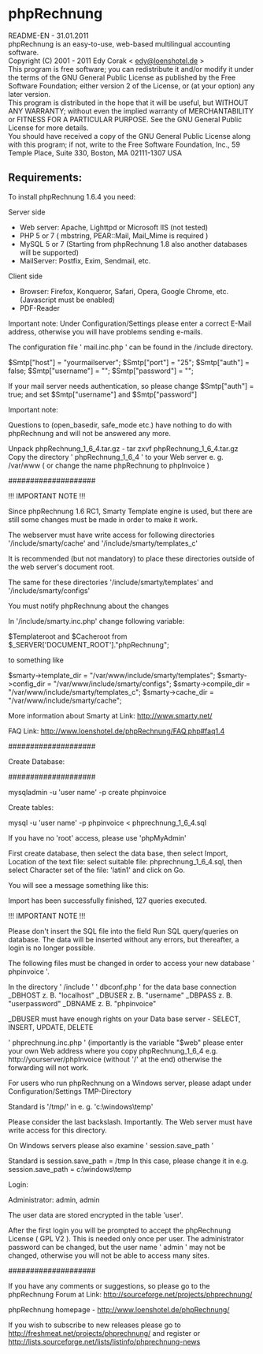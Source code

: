 phpRechnung
========

README-EN - 31.01.2011  
phpRechnung is an easy-to-use, web-based multilingual accounting software.  
Copyright (C) 2001 - 2011 Edy Corak < edy@loenshotel.de >  
This program is free software; you can redistribute it and/or modify it under the terms of the GNU General Public License as published by the Free Software Foundation; either version 2 of the License, or (at your option) any later version.  
This program is distributed in the hope that it will be useful, but WITHOUT ANY WARRANTY; without even the implied warranty of MERCHANTABILITY or FITNESS FOR A PARTICULAR PURPOSE.  See the GNU General Public License for more details.  
You should have received a copy of the GNU General Public License along with this program; if not, write to the Free Software Foundation, Inc., 59 Temple Place, Suite 330, Boston, MA  02111-1307  USA  

Requirements:
--------
To install phpRechnung 1.6.4 you need:  

Server side
- Web server: Apache, Lighttpd or Microsoft IIS (not tested)
- PHP 5 or 7 ( mbstring, PEAR::Mail, Mail_Mime is required )
- MySQL 5 or 7 (Starting from phpRechnung 1.8 also another databases will be supported)
- MailServer: Postfix, Exim, Sendmail, etc.

Client side
- Browser: Firefox, Konqueror, Safari, Opera, Google Chrome, etc.(Javascript must be enabled)
- PDF-Reader

Important note:
Under Configuration/Settings please enter a correct E-Mail address,
otherwise you will have problems sending e-mails.

The configuration file ' mail.inc.php ' can be found in the /include directory.

$Smtp["host"] = "yourmailserver";
$Smtp["port"] = "25";
$Smtp["auth"] = false;
$Smtp["username"] = "";
$Smtp["password"] = "";

If your mail server needs authentication, so please change
$Smtp["auth"] = true; and set $Smtp["username"] and $Smtp["password"]

Important note:

Questions to (open_basedir, safe_mode etc.) have nothing to do
with phpRechnung and will not be answered any more.

Unpack phpRechnung_1_6_4.tar.gz - tar zxvf phpRechnung_1_6_4.tar.gz
Copy the directory ' phpRechnung_1_6_4 ' to your Web server e. g. /var/www
( or change the name phpRechnung to phpInvoice )

####################

!!! IMPORTANT NOTE !!!

Since phpRechnung 1.6 RC1, Smarty Template engine is used, but there are still some changes must be made in order to make it work.

The webserver must have write access for following directories
'/include/smarty/cache' and '/include/smarty/templates_c'

It is recommended (but not mandatory) to place these directories
outside of the web server's document root.

The same for these directories '/include/smarty/templates' and '/include/smarty/configs'

You must notify phpRechnung about the changes

In '/include/smarty.inc.php' change following variable:

$Templateroot and $Cacheroot from $_SERVER['DOCUMENT_ROOT']."phpRechnung";
	
to something like

$smarty->template_dir = "/var/www/include/smarty/templates";
$smarty->config_dir = "/var/www/include/smarty/configs";
$smarty->compile_dir = "/var/www/include/smarty/templates_c";
$smarty->cache_dir = "/var/www/include/smarty/cache";

More information about Smarty at Link: http://www.smarty.net/

FAQ Link: http://www.loenshotel.de/phpRechnung/FAQ.php#faq1.4


####################

Create Database:

####################

mysqladmin -u 'user name' -p create phpinvoice

Create tables:

mysql -u 'user name' -p phpinvoice < phprechnung_1_6_4.sql

If you have no 'root' access, please use 'phpMyAdmin'

First create database, then select the data base, then select Import,
Location of the text file: select suitable file: phprechnung_1_6_4.sql,
then select Character set of the file: 'latin1' and click on Go.

You will see a message something like this:

Import has been successfully finished, 127 queries executed.

!!! IMPORTANT NOTE !!!

Please don't insert the SQL file into the field Run SQL query/queries on database.
The data will be inserted without any errors, but thereafter, a login is no longer possible.

The following files must be changed
in order to access your new database ' phpinvoice '.

In the directory ' /include '
' dbconf.php ' for the data base connection
_DBHOST z. B. "localhost"
_DBUSER z. B. "username"
_DBPASS z. B. "userpassword"
_DBNAME z. B. "phpinvoice"

_DBUSER must have enough rights on your
Data base server - SELECT, INSERT, UPDATE, DELETE

' phprechnung.inc.php '
(importantly is the variable "$web" please enter your own Web address
where you copy phpRechnung_1_6_4 e.g. http://yourserver/phpInvoice
(without '/' at the end) otherwise the forwarding will not work.

For users who run phpRechnung on a Windows server,
please adapt under Configuration/Settings TMP-Directory

Standard is '/tmp/' in e. g. 'c:\windows\temp\'

Please consider the last backslash. Importantly.
The Web server must have write access for this directory.

On Windows servers please also examine ' session.save_path '

Standard is session.save_path = /tmp
In this case, please change it
in e.g. session.save_path = c:\windows\temp

Login:

Administrator: admin, admin

The user data are stored encrypted in the table 'user'.

After the first login you will be prompted to accept
the phpRechnung License ( GPL V2 ). This is needed only once per user.
The administrator password can be changed, but the user name ' admin ' may not be changed, otherwise you will not be able to access many sites.

####################

If you have any comments or suggestions, so please go to the
phpRechnung Forum at Link: http://sourceforge.net/projects/phprechnung/

phpRechnung homepage - http://www.loenshotel.de/phpRechnung/

If you wish to subscribe to new releases please go to
http://freshmeat.net/projects/phprechnung/ and register
or http://lists.sourceforge.net/lists/listinfo/phprechnung-news

